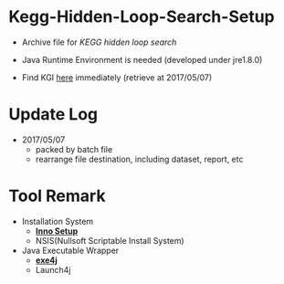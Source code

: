 # Kegg-Hidden-Loop-Search-Setup

* Archive file for *KEGG hidden loop search*
* Java Runtime Environment is needed (developed under jre1.8.0)

* Find KGI [here](https://github.com/imprld01/Kegg-Hidden-Loop-Search/tree/master/res/Kgml_Information/ko) immediately (retrieve at 2017/05/07)

# Update Log

* 2017/05/07
  * packed by batch file
  * rearrange file destination, including dataset, report, etc

# Tool Remark

* Installation System
  * [**Inno Setup**](http://www.jrsoftware.org/isinfo.php)
  * NSIS(Nullsoft Scriptable Install System)
* Java Executable Wrapper
  * [**exe4j**](https://www.ej-technologies.com/download/exe4j/files)
  * Launch4j
